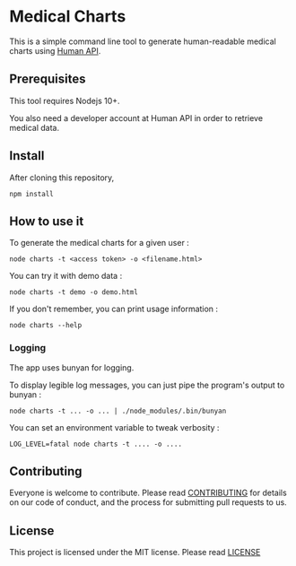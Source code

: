 # Medical Charts

This is a simple command line tool to generate human-readable medical charts using [Human API](https://www.humanapi.co).

## Prerequisites

This tool requires Nodejs 10+.

You also need a developer account at Human API in order to retrieve medical
data.

## Install

After cloning this repository,

```
npm install
```

## How to use it

To generate the medical charts for a given user :

```
node charts -t <access token> -o <filename.html>
```

You can try it with demo data :

```
node charts -t demo -o demo.html
```

If you don't remember, you can print usage information :

```
node charts --help
```


### Logging

The app uses bunyan for logging.

To display legible log messages, you can just pipe the program's output to
bunyan :

```
node charts -t ... -o ... | ./node_modules/.bin/bunyan
```


You can set an environment variable to tweak
verbosity :

```
LOG_LEVEL=fatal node charts -t .... -o ....
```

## Contributing

Everyone is welcome to contribute. Please read [CONTRIBUTING](./CONTRIBUTING.md)
for details on our code of conduct, and the process for submitting pull requests to us.

## License

This project is licensed under the MIT license. Please read [LICENSE](./LICENSE.md)
